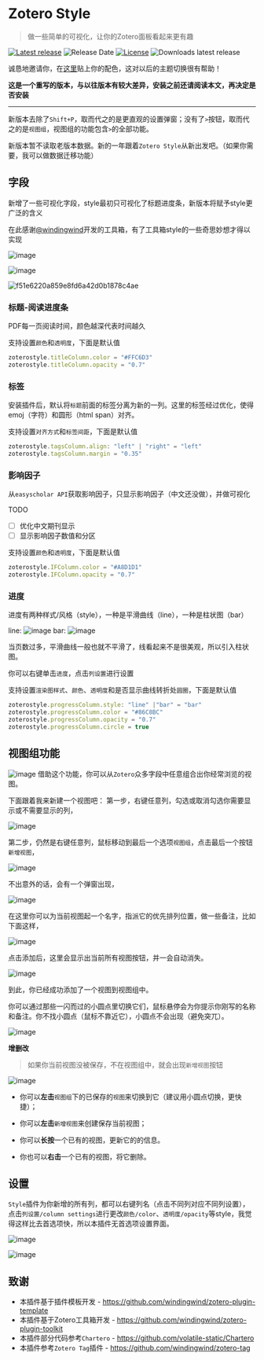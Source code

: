 # Zotero Style
> 做一些简单的可视化，让你的Zotero面板看起来更有趣

[![Latest release](https://img.shields.io/github/v/release/MuiseDestiny/zotero-style)](https://github.com/MuiseDestiny/zotero-style/releases)
![Release Date](https://img.shields.io/github/release-date/MuiseDestiny/zotero-style?color=9cf)
[![License](https://img.shields.io/github/license/MuiseDestiny/zotero-style)](https://github.com/MuiseDestiny/zotero-style/blob/master/LICENSE)
![Downloads latest release](https://img.shields.io/github/downloads/MuiseDestiny/zotero-style/latest/total?color=yellow)

诚恳地邀请你，在[这里](https://github.com/MuiseDestiny/zotero-style/issues/48)贴上你的配色，这对以后的主题切换很有帮助！

**这是一个重写的版本，与以往版本有较大差异，安装之前还请阅读本文，再决定是否安装**

---

新版本去除了`Shift+P`，取而代之的是更直观的设置弹窗；没有了`>`按钮，取而代之的是`视图组`，视图组的功能包含`>`的全部功能。

新版本暂不读取老版本数据。新的一年跟着`Zotero Style`从新出发吧。（如果你需要，我可以做数据迁移功能）


## 字段
新增了一些可视化字段，style最初只可视化了标题进度条，新版本将赋予style更广泛的含义

在此感谢[@windingwind](https://github.com/MuiseDestiny/zotero-plugin-toolkit)开发的工具箱，有了工具箱style的一些奇思妙想才得以实现

![image](https://user-images.githubusercontent.com/51939531/211244957-cc6f293f-ba83-4325-bca0-47b10f461ee3.png)

![image](https://user-images.githubusercontent.com/51939531/212248506-5d89dabb-1f48-4bd7-8c95-32b0d25aab46.png)

![f51e6220a859e8fd6a42d0b1878c4ae](https://user-images.githubusercontent.com/51939531/212248788-643e086a-a5b3-427d-abd2-7dd7fdfd4646.png)


### 标题-阅读进度条

PDF每一页阅读时间，颜色越深代表时间越久

支持设置`颜色`和`透明度`，下面是默认值
```ts
zoterostyle.titleColumn.color = "#FFC6D3"
zoterostyle.titleColumn.opacity = "0.7"
```

### 标签

安装插件后，默认将`标题`前面的标签分离为新的一列。这里的标签经过优化，使得emoj（字符）和圆形（html span）对齐。

支持设置`对齐方式`和`标签间距`，下面是默认值
```ts
zoterostyle.tagsColumn.align: "left" | "right" = "left"
zoterostyle.tagsColumn.margin = "0.35"
```

### 影响因子

从`easyscholar API`获取影响因子，只显示影响因子（中文还没做），并做可视化

TODO
- [ ] 优化中文期刊显示
- [ ] 显示影响因子数值和分区

支持设置`颜色`和`透明度`，下面是默认值
```ts
zoterostyle.IFColumn.color = "#A8D1D1"
zoterostyle.IFColumn.opacity = "0.7"
```

### 进度

进度有两种样式/风格（style），一种是平滑曲线（line），一种是柱状图（bar）

line: ![image](https://user-images.githubusercontent.com/51939531/212294042-cec93a51-94fb-444c-b919-90ecdad90818.png) bar: ![image](https://user-images.githubusercontent.com/51939531/212294194-0cb93185-94d6-4252-8fa7-b79829b6c77f.png)

当页数过多，平滑曲线一般也就不平滑了，线看起来不是很美观，所以引入柱状图。

你可以右键单击`进度`，点击`列设置`进行设置


支持设置`渲染图样式`、`颜色`、`透明度`和是否显示曲线转折处`圆圈`，下面是默认值
```ts
zoterostyle.progressColumn.style: "line" |"bar" = "bar"
zoterostyle.progressColumn.color = "#86C8BC"
zoterostyle.progressColumn.opacity = "0.7"
zoterostyle.progressColumn.circle = true
```


## 视图组功能
![image](https://user-images.githubusercontent.com/51939531/211489602-5081d55f-cdd2-4df1-9e26-2038a0a91b6f.png)
借助这个功能，你可以从`Zotero`众多字段中任意组合出你经常浏览的视图。

下面跟着我来新建一个视图吧：
第一步，右键任意列，勾选或取消勾选你需要显示或不需要显示的列，

![image](https://user-images.githubusercontent.com/51939531/211495084-34cf2702-72b1-41e8-a606-569177194b5e.png)

第二步，仍然是右键任意列，鼠标移动到最后一个选项`视图组`，点击最后一个按钮`新增视图`，

![image](https://user-images.githubusercontent.com/51939531/212251408-d8ca84d6-d831-460e-a1fe-4dba629ada78.png)

不出意外的话，会有一个弹窗出现，

![image](https://user-images.githubusercontent.com/51939531/212251522-e9963319-b1a2-43b8-9159-5cf24546a00e.png)

在这里你可以为当前视图起一个名字，指派它的优先排列位置，做一些备注，比如下面这样，

![image](https://user-images.githubusercontent.com/51939531/212251686-1606edce-31a2-4db1-88c1-d71cc0198f10.png)

点击添加后，这里会显示出当前所有视图按钮，并一会自动消失。

![image](https://user-images.githubusercontent.com/51939531/212252957-1c4071fd-023d-480f-a0c0-6d82acccdcd5.png)

到此，你已经成功添加了一个视图到视图组中。

你可以通过那些一闪而过的小圆点里切换它们，鼠标悬停会为你提示你刚写的名称和备注。你不找小圆点（鼠标不靠近它），小圆点不会出现（避免突兀）。

![image](https://user-images.githubusercontent.com/51939531/212253162-accfd330-8d97-42f7-b017-fb891d3f9b5e.png)


**增删改**
> 如果你当前视图没被保存，不在视图组中，就会出现`新增视图`按钮

![image](https://user-images.githubusercontent.com/51939531/212250960-6771679a-5cc0-430d-96c1-dbf8f24b255b.png)

- 你可以**左击**`视图组`下的已保存的`视图`来切换到它（建议用小圆点切换，更快捷）；

- 你可以**左击**`新增视图`来创建保存当前视图；

- 你可以**长按**一个已有的视图，更新它的的信息。

- 你也可以**右击**一个已有的视图，将它删除。


## 设置
`Style`插件为你新增的所有列，都可以右键列名（点击不同列对应不同列设置），点击`列设置/column settings`进行更改`颜色/color`、`透明度/opacity`等style，我觉得这样比去首选项快，所以本插件无首选项设置界面。

![image](https://user-images.githubusercontent.com/51939531/212301913-302ceb00-56ec-4d5c-b17e-0f31a81881ef.png)

![image](https://user-images.githubusercontent.com/51939531/212302668-1d8cdb5d-b2b3-4100-873e-18724cbd6041.png)



## 致谢
- 本插件基于插件模板开发 - https://github.com/windingwind/zotero-plugin-template
- 本插件基于Zotero工具箱开发 - https://github.com/windingwind/zotero-plugin-toolkit
- 本插件部分代码参考`Chartero` - https://github.com/volatile-static/Chartero
- 本插件参考`Zotero Tag`插件 - https://github.com/windingwind/zotero-tag
